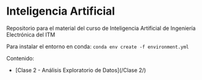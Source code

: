 # Inteligencia Artificial

Repositorio para el material del curso de Inteligencia Artificial de Ingeniería Electrónica del ITM

Para instalar el entorno en conda: `conda env create -f environment.yml`

Contenido:

- [Clase 2 - Análisis Exploratorio de Datos](/Clase 2/)
